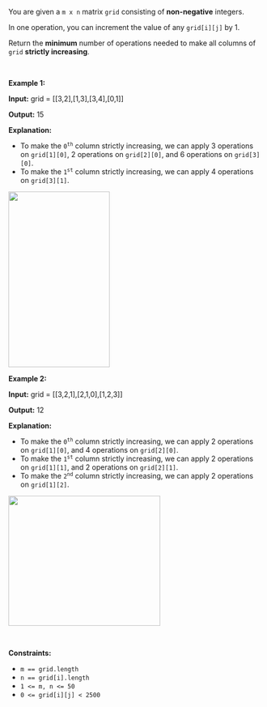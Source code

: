 <p>You are given a <code>m x n</code> matrix <code>grid</code> consisting of <b>non-negative</b> integers.</p>

<p>In one operation, you can increment the value of any <code>grid[i][j]</code> by 1.</p>

<p>Return the <strong>minimum</strong> number of operations needed to make all columns of <code>grid</code> <strong>strictly increasing</strong>.</p>

<p>&nbsp;</p>
<p><strong class="example">Example 1:</strong></p>

<div class="example-block">
<p><strong>Input:</strong> <span class="example-io">grid = [[3,2],[1,3],[3,4],[0,1]]</span></p>

<p><strong>Output:</strong> <span class="example-io">15</span></p>

<p><strong>Explanation:</strong></p>

<ul>
	<li>To make the <code>0<sup>th</sup></code> column strictly increasing, we can apply 3 operations on <code>grid[1][0]</code>, 2 operations on <code>grid[2][0]</code>, and 6 operations on <code>grid[3][0]</code>.</li>
	<li>To make the <code>1<sup>st</sup></code> column strictly increasing, we can apply 4 operations on <code>grid[3][1]</code>.</li>
</ul>
<img alt="" src="https://assets.leetcode.com/uploads/2024/11/10/firstexample.png" style="width: 200px; height: 347px;" /></div>

<p><strong class="example">Example 2:</strong></p>

<div class="example-block">
<p><strong>Input:</strong> <span class="example-io">grid = [[3,2,1],[2,1,0],[1,2,3]]</span></p>

<p><strong>Output:</strong> <span class="example-io">12</span></p>

<p><strong>Explanation:</strong></p>

<ul>
	<li>To make the <code>0<sup>th</sup></code> column strictly increasing, we can apply 2 operations on <code>grid[1][0]</code>, and 4 operations on <code>grid[2][0]</code>.</li>
	<li>To make the <code>1<sup>st</sup></code> column strictly increasing, we can apply 2 operations on <code>grid[1][1]</code>, and 2 operations on <code>grid[2][1]</code>.</li>
	<li>To make the <code>2<sup>nd</sup></code> column strictly increasing, we can apply 2 operations on <code>grid[1][2]</code>.</li>
</ul>
<img alt="" src="https://assets.leetcode.com/uploads/2024/11/10/secondexample.png" style="width: 300px; height: 257px;" /></div>

<p>&nbsp;</p>
<p><strong>Constraints:</strong></p>

<ul>
	<li><code>m == grid.length</code></li>
	<li><code>n == grid[i].length</code></li>
	<li><code>1 &lt;= m, n &lt;= 50</code></li>
	<li><code>0 &lt;= grid[i][j] &lt; 2500</code></li>
</ul>

<p>&nbsp;</p>
<div class="spoiler">
<div>
<pre>

&nbsp;</pre>
</div>
</div>
